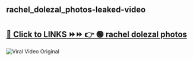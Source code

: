 
 ## rachel_dolezal_photos-leaked-video 

# <h2><a href="https://clipsfans.com/rachel_dolezal_photos&ref=git">🔗 Click to LINKS ⏩⏩ 👉 🟢 rachel dolezal photos </a></h2>

<a href="https://clipsfans.com/rachel_dolezal_photos&ref=git" rel="nofollow" data-target="animated-image.originalLink"><img src="https://i.ibb.co.com/xMMVF88/686577567.gif" alt="Viral Video Original" style="max-width: 100%; display: inline-block;" data-target="animated-image.originalImage"></a>
